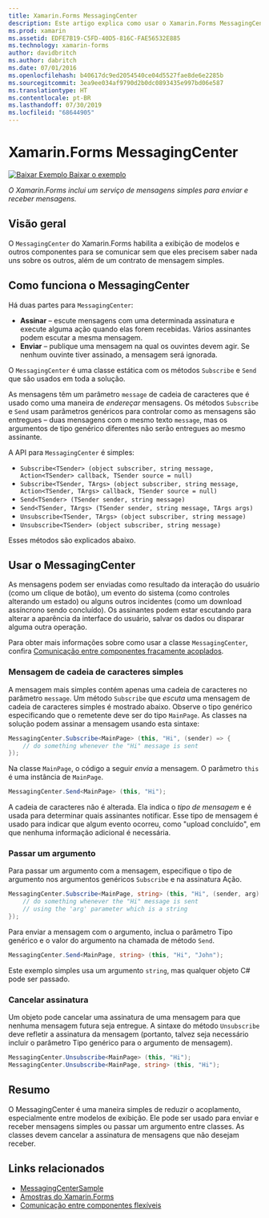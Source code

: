 ```yaml
---
title: Xamarin.Forms MessagingCenter
description: Este artigo explica como usar o Xamarin.Forms MessagingCenter para enviar e receber mensagens de modo a reduzir o acoplamento entre classes, como modelos de exibição.
ms.prod: xamarin
ms.assetid: EDFE7B19-C5FD-40D5-816C-FAE56532E885
ms.technology: xamarin-forms
author: davidbritch
ms.author: dabritch
ms.date: 07/01/2016
ms.openlocfilehash: b40617dc9ed2054540ce04d5527fae8de6e2285b
ms.sourcegitcommit: 3ea9ee034af9790d2b0dc0893435e997bd06e587
ms.translationtype: HT
ms.contentlocale: pt-BR
ms.lasthandoff: 07/30/2019
ms.locfileid: "68644905"
---
```

# <a name="xamarinforms-messagingcenter"></a>Xamarin.Forms MessagingCenter

[![Baixar Exemplo](~/media/shared/download.png) Baixar o exemplo](https://docs.microsoft.com/samples/xamarin/xamarin-forms-samples/usingmessagingcenter)

_O Xamarin.Forms inclui um serviço de mensagens simples para enviar e receber mensagens._

<a name="Overview" />

## <a name="overview"></a>Visão geral

O `MessagingCenter` do Xamarin.Forms habilita a exibição de modelos e outros componentes para se comunicar sem que eles precisem saber nada uns sobre os outros, além de um contrato de mensagem simples.

<a name="How_the_MessagingCenter_Works" />

## <a name="how-the-messagingcenter-works"></a>Como funciona o MessagingCenter

Há duas partes para `MessagingCenter`:

-  **Assinar** – escute mensagens com uma determinada assinatura e execute alguma ação quando elas forem recebidas. Vários assinantes podem escutar a mesma mensagem.
-  **Enviar** – publique uma mensagem na qual os ouvintes devem agir. Se nenhum ouvinte tiver assinado, a mensagem será ignorada.

O `MessagingCenter` é uma classe estática com os métodos `Subscribe` e `Send` que são usados em toda a solução.

As mensagens têm um parâmetro `message` de cadeia de caracteres que é usado como uma maneira de *endereçar* mensagens. Os métodos `Subscribe` e `Send` usam parâmetros genéricos para controlar como as mensagens são entregues – duas mensagens com o mesmo texto `message`, mas os argumentos de tipo genérico diferentes não serão entregues ao mesmo assinante.

A API para `MessagingCenter` é simples:

- `Subscribe<TSender> (object subscriber, string message, Action<TSender> callback, TSender source = null)`
- `Subscribe<TSender, TArgs> (object subscriber, string message, Action<TSender, TArgs> callback, TSender source = null)`
- `Send<TSender> (TSender sender, string message)`
- `Send<TSender, TArgs> (TSender sender, string message, TArgs args)`
- `Unsubscribe<TSender, TArgs> (object subscriber, string message)`
- `Unsubscribe<TSender> (object subscriber, string message)`

Esses métodos são explicados abaixo.

<a name="Using_the_MessagingCenter" />

## <a name="using-the-messagingcenter"></a>Usar o MessagingCenter

As mensagens podem ser enviadas como resultado da interação do usuário (como um clique de botão), um evento do sistema (como controles alterando um estado) ou alguns outros incidentes (como um download assíncrono sendo concluído). Os assinantes podem estar escutando para alterar a aparência da interface do usuário, salvar os dados ou disparar alguma outra operação.

Para obter mais informações sobre como usar a classe `MessagingCenter`, confira [Comunicação entre componentes fracamente acoplados](~/xamarin-forms/enterprise-application-patterns/communicating-between-loosely-coupled-components.md).

### <a name="simple-string-message"></a>Mensagem de cadeia de caracteres simples

A mensagem mais simples contém apenas uma cadeia de caracteres no parâmetro `message`. Um método `Subscribe` que *escuta* uma mensagem de cadeia de caracteres simples é mostrado abaixo. Observe o tipo genérico especificando que o remetente deve ser do tipo `MainPage`. As classes na solução podem assinar a mensagem usando esta sintaxe:

```csharp
MessagingCenter.Subscribe<MainPage> (this, "Hi", (sender) => {
    // do something whenever the "Hi" message is sent
});
```

Na classe `MainPage`, o código a seguir *envia* a mensagem. O parâmetro `this` é uma instância de `MainPage`.

```csharp
MessagingCenter.Send<MainPage> (this, "Hi");
```

A cadeia de caracteres não é alterada. Ela indica o *tipo de mensagem* e é usada para determinar quais assinantes notificar. Esse tipo de mensagem é usado para indicar que algum evento ocorreu, como "upload concluído", em que nenhuma informação adicional é necessária.

### <a name="passing-an-argument"></a>Passar um argumento

Para passar um argumento com a mensagem, especifique o tipo de argumento nos argumentos genéricos `Subscribe` e na assinatura Ação.

```csharp
MessagingCenter.Subscribe<MainPage, string> (this, "Hi", (sender, arg) => {
    // do something whenever the "Hi" message is sent
    // using the 'arg' parameter which is a string
});
```

Para enviar a mensagem com o argumento, inclua o parâmetro Tipo genérico e o valor do argumento na chamada de método `Send`.

```csharp
MessagingCenter.Send<MainPage, string> (this, "Hi", "John");
```

Este exemplo simples usa um argumento `string`, mas qualquer objeto C# pode ser passado.

### <a name="unsubscribe"></a>Cancelar assinatura

Um objeto pode cancelar uma assinatura de uma mensagem para que nenhuma mensagem futura seja entregue. A sintaxe do método `Unsubscribe` deve refletir a assinatura da mensagem (portanto, talvez seja necessário incluir o parâmetro Tipo genérico para o argumento de mensagem).

```csharp
MessagingCenter.Unsubscribe<MainPage> (this, "Hi");
MessagingCenter.Unsubscribe<MainPage, string> (this, "Hi");
```

<a name="Summary" />

## <a name="summary"></a>Resumo

O MessagingCenter é uma maneira simples de reduzir o acoplamento, especialmente entre modelos de exibição. Ele pode ser usado para enviar e receber mensagens simples ou passar um argumento entre classes. As classes devem cancelar a assinatura de mensagens que não desejam receber.


## <a name="related-links"></a>Links relacionados

- [MessagingCenterSample](https://docs.microsoft.com/samples/xamarin/xamarin-forms-samples/usingmessagingcenter)
- [Amostras do Xamarin.Forms](https://github.com/xamarin/xamarin-forms-samples)
- [Comunicação entre componentes flexíveis](~/xamarin-forms/enterprise-application-patterns/communicating-between-loosely-coupled-components.md)
